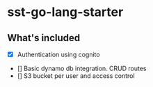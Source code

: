 # sst-go-lang-starter

## What's included

- [x] Authentication using cognito
- [] Basic dynamo db integration. CRUD routes
- [] S3 bucket per user and access control
